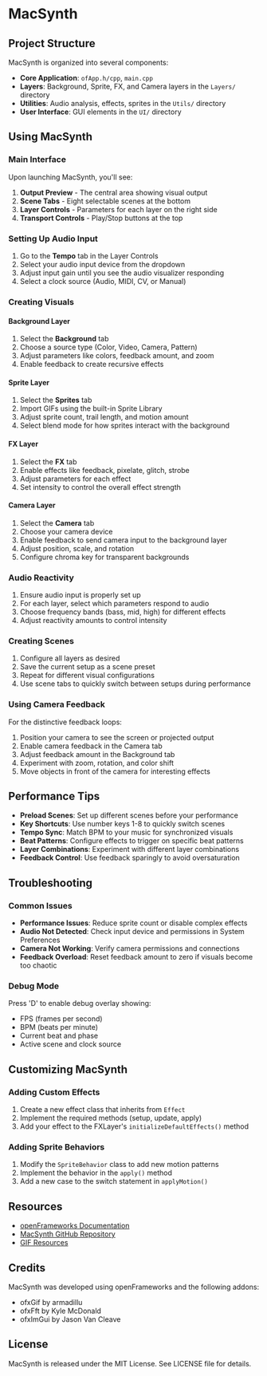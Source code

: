 # MacSynth

## Project Structure

MacSynth is organized into several components:

- **Core Application**: `ofApp.h/cpp`, `main.cpp`
- **Layers**: Background, Sprite, FX, and Camera layers in the `Layers/` directory
- **Utilities**: Audio analysis, effects, sprites in the `Utils/` directory
- **User Interface**: GUI elements in the `UI/` directory

## Using MacSynth

### Main Interface

Upon launching MacSynth, you'll see:

1. **Output Preview** - The central area showing visual output
2. **Scene Tabs** - Eight selectable scenes at the bottom
3. **Layer Controls** - Parameters for each layer on the right side
4. **Transport Controls** - Play/Stop buttons at the top

### Setting Up Audio Input

1. Go to the **Tempo** tab in the Layer Controls
2. Select your audio input device from the dropdown
3. Adjust input gain until you see the audio visualizer responding
4. Select a clock source (Audio, MIDI, CV, or Manual)

### Creating Visuals

#### Background Layer

1. Select the **Background** tab
2. Choose a source type (Color, Video, Camera, Pattern)
3. Adjust parameters like colors, feedback amount, and zoom
4. Enable feedback to create recursive effects

#### Sprite Layer

1. Select the **Sprites** tab
2. Import GIFs using the built-in Sprite Library
3. Adjust sprite count, trail length, and motion amount
4. Select blend mode for how sprites interact with the background

#### FX Layer

1. Select the **FX** tab
2. Enable effects like feedback, pixelate, glitch, strobe
3. Adjust parameters for each effect
4. Set intensity to control the overall effect strength

#### Camera Layer

1. Select the **Camera** tab
2. Choose your camera device
3. Enable feedback to send camera input to the background layer
4. Adjust position, scale, and rotation
5. Configure chroma key for transparent backgrounds

### Audio Reactivity

1. Ensure audio input is properly set up
2. For each layer, select which parameters respond to audio
3. Choose frequency bands (bass, mid, high) for different effects
4. Adjust reactivity amounts to control intensity

### Creating Scenes

1. Configure all layers as desired
2. Save the current setup as a scene preset
3. Repeat for different visual configurations
4. Use scene tabs to quickly switch between setups during performance

### Using Camera Feedback

For the distinctive feedback loops:

1. Position your camera to see the screen or projected output
2. Enable camera feedback in the Camera tab
3. Adjust feedback amount in the Background tab
4. Experiment with zoom, rotation, and color shift
5. Move objects in front of the camera for interesting effects

## Performance Tips

- **Preload Scenes**: Set up different scenes before your performance
- **Key Shortcuts**: Use number keys 1-8 to quickly switch scenes
- **Tempo Sync**: Match BPM to your music for synchronized visuals
- **Beat Patterns**: Configure effects to trigger on specific beat patterns
- **Layer Combinations**: Experiment with different layer combinations
- **Feedback Control**: Use feedback sparingly to avoid oversaturation

## Troubleshooting

### Common Issues

- **Performance Issues**: Reduce sprite count or disable complex effects
- **Audio Not Detected**: Check input device and permissions in System Preferences
- **Camera Not Working**: Verify camera permissions and connections
- **Feedback Overload**: Reset feedback amount to zero if visuals become too chaotic

### Debug Mode

Press 'D' to enable debug overlay showing:
- FPS (frames per second)
- BPM (beats per minute)
- Current beat and phase
- Active scene and clock source

## Customizing MacSynth

### Adding Custom Effects

1. Create a new effect class that inherits from `Effect`
2. Implement the required methods (setup, update, apply)
3. Add your effect to the FXLayer's `initializeDefaultEffects()` method

### Adding Sprite Behaviors

1. Modify the `SpriteBehavior` class to add new motion patterns
2. Implement the behavior in the `apply()` method
3. Add a new case to the switch statement in `applyMotion()`

## Resources

- [openFrameworks Documentation](https://openframeworks.cc/documentation/)
- [MacSynth GitHub Repository](https://github.com/yourusername/macsynth)
- [GIF Resources](https://giphy.com/explore/transparent-background)

## Credits

MacSynth was developed using openFrameworks and the following addons:
- ofxGif by armadillu
- ofxFft by Kyle McDonald
- ofxImGui by Jason Van Cleave

## License

MacSynth is released under the MIT License. See LICENSE file for details.
